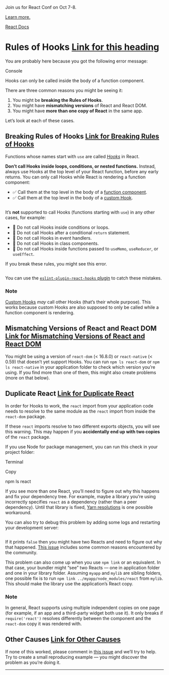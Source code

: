 Join us for React Conf on Oct 7-8.

[Learn more.](https://conf.react.dev/)

[React Docs](https://react.dev/)

# Rules of Hooks [Link for this heading](https://react.dev/warnings/invalid-hook-call-warning\#undefined "Link for this heading")

You are probably here because you got the following error message:

Console

Hooks can only be called inside the body of a function component.

There are three common reasons you might be seeing it:

1. You might be **breaking the Rules of Hooks**.
2. You might have **mismatching versions** of React and React DOM.
3. You might have **more than one copy of React** in the same app.

Let’s look at each of these cases.

## Breaking Rules of Hooks [Link for Breaking Rules of Hooks ](https://react.dev/warnings/invalid-hook-call-warning\#breaking-rules-of-hooks "Link for Breaking Rules of Hooks ")

Functions whose names start with `use` are called [_Hooks_](https://react.dev/reference/react) in React.

**Don’t call Hooks inside loops, conditions, or nested functions.** Instead, always use Hooks at the top level of your React function, before any early returns. You can only call Hooks while React is rendering a function component:

- ✅ Call them at the top level in the body of a [function component](https://react.dev/learn/your-first-component).
- ✅ Call them at the top level in the body of a [custom Hook](https://react.dev/learn/reusing-logic-with-custom-hooks).

```sp-pre-placeholder grow-[2]

```

It’s **not** supported to call Hooks (functions starting with `use`) in any other cases, for example:

- 🔴 Do not call Hooks inside conditions or loops.
- 🔴 Do not call Hooks after a conditional `return` statement.
- 🔴 Do not call Hooks in event handlers.
- 🔴 Do not call Hooks in class components.
- 🔴 Do not call Hooks inside functions passed to `useMemo`, `useReducer`, or `useEffect`.

If you break these rules, you might see this error.

```sp-pre-placeholder grow-[2]

```

You can use the [`eslint-plugin-react-hooks` plugin](https://www.npmjs.com/package/eslint-plugin-react-hooks) to catch these mistakes.

### Note

[Custom Hooks](https://react.dev/learn/reusing-logic-with-custom-hooks) _may_ call other Hooks (that’s their whole purpose). This works because custom Hooks are also supposed to only be called while a function component is rendering.

## Mismatching Versions of React and React DOM [Link for Mismatching Versions of React and React DOM ](https://react.dev/warnings/invalid-hook-call-warning\#mismatching-versions-of-react-and-react-dom "Link for Mismatching Versions of React and React DOM ")

You might be using a version of `react-dom` (< 16.8.0) or `react-native` (< 0.59) that doesn’t yet support Hooks. You can run `npm ls react-dom` or `npm ls react-native` in your application folder to check which version you’re using. If you find more than one of them, this might also create problems (more on that below).

## Duplicate React [Link for Duplicate React ](https://react.dev/warnings/invalid-hook-call-warning\#duplicate-react "Link for Duplicate React ")

In order for Hooks to work, the `react` import from your application code needs to resolve to the same module as the `react` import from inside the `react-dom` package.

If these `react` imports resolve to two different exports objects, you will see this warning. This may happen if you **accidentally end up with two copies** of the `react` package.

If you use Node for package management, you can run this check in your project folder:

Terminal

Copy

npm ls react

If you see more than one React, you’ll need to figure out why this happens and fix your dependency tree. For example, maybe a library you’re using incorrectly specifies `react` as a dependency (rather than a peer dependency). Until that library is fixed, [Yarn resolutions](https://yarnpkg.com/lang/en/docs/selective-version-resolutions/) is one possible workaround.

You can also try to debug this problem by adding some logs and restarting your development server:

```sp-pre-placeholder grow-[2]

```

If it prints `false` then you might have two Reacts and need to figure out why that happened. [This issue](https://github.com/facebook/react/issues/13991) includes some common reasons encountered by the community.

This problem can also come up when you use `npm link` or an equivalent. In that case, your bundler might “see” two Reacts — one in application folder and one in your library folder. Assuming `myapp` and `mylib` are sibling folders, one possible fix is to run `npm link ../myapp/node_modules/react` from `mylib`. This should make the library use the application’s React copy.

### Note

In general, React supports using multiple independent copies on one page (for example, if an app and a third-party widget both use it). It only breaks if `require('react')` resolves differently between the component and the `react-dom` copy it was rendered with.

## Other Causes [Link for Other Causes ](https://react.dev/warnings/invalid-hook-call-warning\#other-causes "Link for Other Causes ")

If none of this worked, please comment in [this issue](https://github.com/facebook/react/issues/13991) and we’ll try to help. Try to create a small reproducing example — you might discover the problem as you’re doing it.

* * *